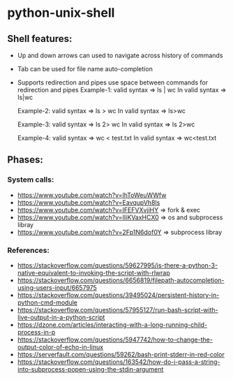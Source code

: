 # python-unix-shell

## Shell features:
  * Up and down arrows can used to navigate across history of commands 
  * Tab can be used for file name auto-completion 
  * Supports redirection and pipes use space between commands for redirection and pipes
      Example-1: 
          valid syntax => ls | wc 
          In valid syntax  => ls|wc

      Example-2: 
          valid syntax => ls > wc 
          In valid syntax  => ls>wc
      
      Example-3: 
          valid syntax => ls 2> wc 
          In valid syntax  => ls 2>wc
      
      Example-4: 
          valid syntax => wc < test.txt
          In valid syntax  => wc<test.txt

## Phases:
  ### System calls:
  * https://www.youtube.com/watch?v=lhToWeuWWfw
  * https://www.youtube.com/watch?v=EavqupVh8ls
  * https://www.youtube.com/watch?v=IFEFVXvjiHY => fork & exec
  * https://www.youtube.com/watch?v=IIiKVaxHCX0 => os and subprocess libray
  * https://www.youtube.com/watch?v=2Fp1N6dof0Y => subprocess libray

  ### References:
  * https://stackoverflow.com/questions/59627995/is-there-a-python-3-native-equivalent-to-invoking-the-script-with-rlwrap
  * https://stackoverflow.com/questions/6656819/filepath-autocompletion-using-users-input/6657975
  * https://stackoverflow.com/questions/39495024/persistent-history-in-python-cmd-module
  * https://stackoverflow.com/questions/57955127/run-bash-script-with-live-output-in-a-python-script
  * https://dzone.com/articles/interacting-with-a-long-running-child-process-in-p
  * https://stackoverflow.com/questions/5947742/how-to-change-the-output-color-of-echo-in-linux
  * https://serverfault.com/questions/59262/bash-print-stderr-in-red-color
  * https://stackoverflow.com/questions/163542/how-do-i-pass-a-string-into-subprocess-popen-using-the-stdin-argument